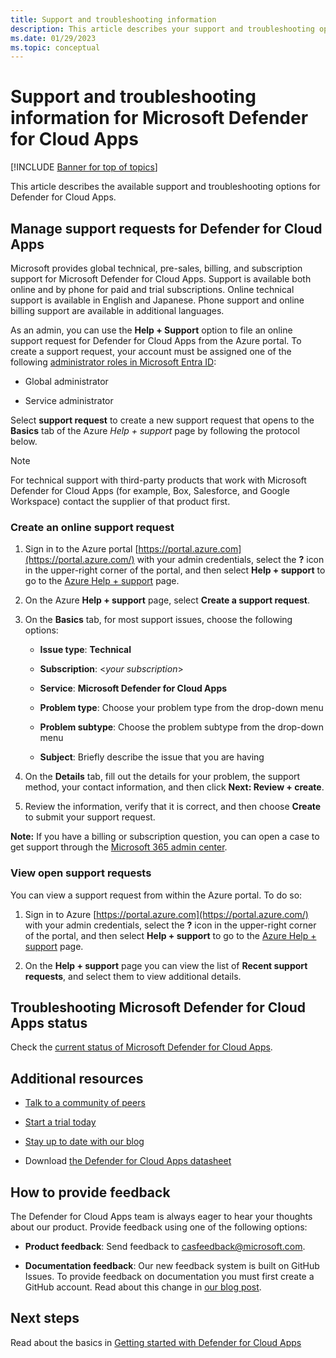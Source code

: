 ```yaml
---
title: Support and troubleshooting information
description: This article describes your support and troubleshooting options for Microsoft Defender for Cloud Apps
ms.date: 01/29/2023
ms.topic: conceptual
---
```

# Support and troubleshooting information for Microsoft Defender for Cloud Apps

[!INCLUDE [Banner for top of topics](includes/banner.md)]

This article describes the available support and troubleshooting options for Defender for Cloud Apps.

## Manage support requests for Defender for Cloud Apps

Microsoft provides global technical, pre-sales, billing, and subscription support for Microsoft Defender for Cloud Apps. Support is available both online and by phone for paid and trial subscriptions. Online technical support is available in English and Japanese. Phone support and online billing support are available
in additional languages.

As an admin, you can use the **Help + Support** option to file an online support request for Defender for Cloud Apps from the Azure portal. To create a support request, your account must be assigned one of the following [administrator roles in Microsoft Entra ID](/azure/active-directory/active-directory-assign-admin-roles-azure-portal):

* Global administrator

* Service administrator

Select **support request** to create a new support request that opens to the **Basics** tab of the Azure *Help + support* page by following the protocol below.

>[!NOTE]
> For technical support with third-party products that work with Microsoft Defender for Cloud Apps (for example, Box, Salesforce, and Google Workspace) contact the supplier of that product first.

### Create an online support request

1. Sign in to the Azure portal [https://portal.azure.com](https://portal.azure.com/) with your admin
    credentials, select the **?** icon in the upper-right corner of the portal, and then select **Help + support** to go to the [Azure Help + support](https://ms.portal.azure.com/#blade/Microsoft_Azure_Support/HelpAndSupportBlade/overview) page.

2. On the Azure **Help + support** page, select **Create a support request**.

3. On the **Basics** tab, for most support issues, choose the following options:

    * **Issue type**: **Technical**

    * **Subscription**: \<*your subscription*\>

    * **Service**: **Microsoft Defender for Cloud Apps**

    * **Problem type**: Choose your problem type from the drop-down menu

    * **Problem subtype**: Choose the problem subtype from the drop-down menu

    * **Subject**: Briefly describe the issue that you are having

4. On the **Details** tab, fill out the details for your problem, the support method, your contact information, and then click **Next: Review + create**.

5. Review the information, verify that it is correct, and then choose **Create** to submit your support request.

**Note:** If you have a billing or subscription question, you can open a case to get support through the [Microsoft 365 admin center](https://admin.microsoft.com/AdminPortal/).

### View open support requests

You can view a support request from within the Azure portal. To do so:

1. Sign in to Azure [https://portal.azure.com](https://portal.azure.com/) with your admin credentials, select the **?** icon in the upper-right corner of the portal, and then select **Help + support** to go to the [Azure Help + support](https://ms.portal.azure.com/#blade/Microsoft_Azure_Support/HelpAndSupportBlade/overview) page.

2. On the **Help + support** page you can view the list of **Recent support requests**, and select them to view additional details.

## Troubleshooting Microsoft Defender for Cloud Apps status

Check the [current status of Microsoft Defender for Cloud Apps](https://portal.microsoft.com/Adminportal/Home#/servicehealth).

## Additional resources

* [Talk to a community of peers](https://techcommunity.microsoft.com/t5/microsoft-defender-for-cloud/bd-p/MicrosoftDefenderCloudApps)

* [Start a trial today](https://signup.microsoft.com/Signup?OfferId=757c4c34-d589-46e4-9579-120bba5c92ed&ali=1)

* [Stay up to date with our blog](https://techcommunity.microsoft.com/t5/security-compliance-and-identity/bg-p/MicrosoftSecurityandCompliance/label-name/Microsoft%20Defender%20for%20Cloud%20Apps)

* Download [the Defender for Cloud Apps datasheet](https://download.microsoft.com/download/E/F/E/EFE908F8-7EDB-4244-8039-67BA574186CC/Microsoft_Cloud_App_Security_eBook.pdf)

<a name="feedback"></a>

## How to provide feedback

The Defender for Cloud Apps team is always eager to hear your thoughts about our product. Provide feedback using one of the following options:

* **Product feedback**: Send feedback to [casfeedback@microsoft.com](mailto:casfeedback@microsoft.com).

* **Documentation feedback**: Our new feedback system is built on GitHub Issues. To provide feedback on documentation you must first create a GitHub account. Read about this change in [our blog post](/teamblog/a-new-feedback-system-is-coming-to-docs).

## Next steps

Read about the basics in [Getting started with Defender for Cloud Apps](./get-started.md)
